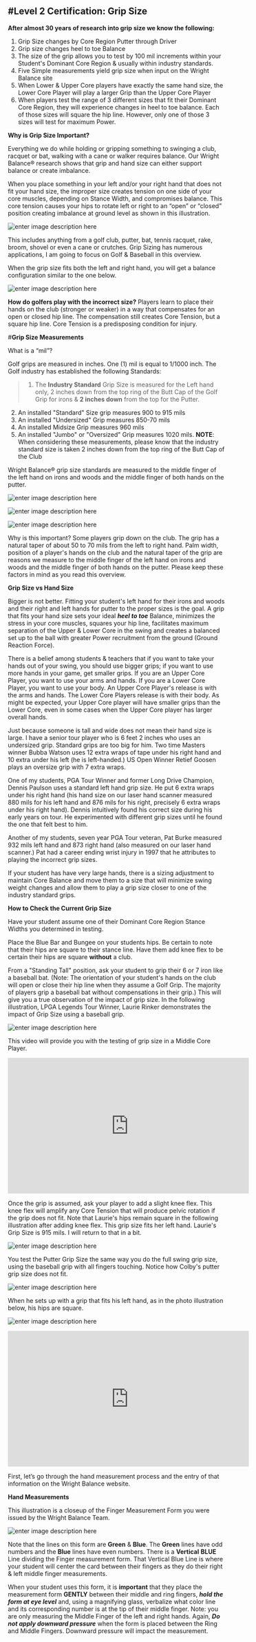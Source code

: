 <!-- TITLE: Home -->
<!-- SUBTITLE: Level 3-->

 #**Level 2 Certification:  Grip Size**   
------------------



**After almost 30 years of research into grip size we know the following:**
1.   Grip Size changes by Core Region Putter through Driver 
2. Grip size changes heel to toe Balance
3. The size of the grip allows you to test by 100 mil increments within your Student's Dominant Core Region & usually within industry standards.   
4. Five Simple measurements yield grip size when input on the Wright Balance site
5. When Lower & Upper Core players have exactly the same hand size, the Lower Core Player will play a larger Grip than the Upper Core Player 
7. When players test the range of 3 different sizes that fit their Dominant Core Region, they will experience changes in heel to toe balance.  Each of those sizes will square the hip line.  However, only one of those 3 sizes will test for maximum Power.   
 
**Why is Grip Size Important?**

Everything we do while holding or gripping something  to swinging a club, racquet or bat, walking with a cane or walker requires balance.  Our Wright Balance® research shows that grip and hand size can either support balance or create imbalance.

When you place something in your left and/or your right hand that does not fit your hand size, the improper size creates tension on one side of your core muscles, depending on Stance Width, and compromises balance.  This core tension causes your hips to rotate left or right to an “open” or “closed” position creating imbalance at ground level as shown in this illustration.  

![enter image description here](http://i.imgur.com/4pdhKWj.jpg)

This includes anything from a golf club, putter, bat, tennis racquet, rake, broom, shovel or even a cane or crutches.   Grip Sizing has numerous applications, I am going to focus on Golf & Baseball in this overview.

When the grip size fits both the left and right hand, you will get a balance configuration similar to the one below.

![enter image description here](http://i.imgur.com/GAy2lWT.jpg)

**How do golfers play with the incorrect size?**  Players learn to place their hands on the club (stronger or weaker) in a way that compensates for an open or closed hip line.   The compensation still creates Core Tension, but a square hip line.  Core Tension is a predisposing condition for injury. 

#**Grip Size Measurements**

What is a “mil”?

Golf grips are measured in inches. One (1) mil is equal to 1/1000 inch.  The Golf industry has established the following Standards:
>1. The **Industry Standard** Grip Size is measured for the Left hand only, 2 inches down from the top ring of the Butt Cap of the Golf Grip for irons & **2 inches down** from the top for the Putter.
2.  An installed "Standard" Size grip measures 900 to 915 mils 
3. An installed "Undersized" Grip measures 850-70 mils
4. An installed Midsize Grip measures 960 mils
5. An installed "Jumbo" or "Oversized" Grip measures 1020 mils.
**NOTE**:  When considering these measurements, please know that the industry standard size is taken 2 inches down from the top ring of the Butt Cap of the Club  
 
Wright Balance® grip size standards are measured to the middle finger of the left hand on irons and woods and the middle finger of both hands on the putter.


![enter image description here](http://i.imgur.com/4V1tEo9.jpg)


![enter image description here](http://i.imgur.com/1xSuJIs.jpg)

![enter image description here](http://i.imgur.com/LvpwkSv.jpg)
 

Why is this important?  Some players grip down on the club.  The grip has a natural taper of about 50 to 70 mils from the left to right hand. Palm width, position of a player's hands on the club and the natural taper of the grip are reasons we measure to the middle finger of the left hand on irons and woods and the middle finger of both hands on the putter.  Please keep these factors in mind as you read this overview. 
  

**Grip Size vs Hand Size**

Bigger is not better.  Fitting your student's left hand for their irons and woods and their right and left hands for putter to the proper sizes is the goal.  A grip that fits your hand size sets your ideal ***heel to toe*** Balance, minimizes the stress in your core muscles, squares your hip line, facilitates maximum separation of the Upper & Lower Core in the swing and creates a balanced set up to the ball with greater Power recruitment from the ground (Ground Reaction Force).   

There is a belief among students & teachers that if you want to take your hands out of your swing, you should use bigger grips; if you want to use more hands in your game, get smaller grips.  If you are an Upper Core Player, you want to use your arms and hands.  If you are a Lower Core Player, you want to use your body.  An Upper Core Player's release is with the arms and hands.  The Lower Core Players release is with their body.  As might be expected, your Upper Core player will have smaller grips than the Lower Core, even in some cases when the Upper Core player has larger overall hands.  

Just because someone is tall and wide does not mean their hand size is large.  I have a senior tour player who is 6 feet 2 inches who uses an undersized grip.  Standard grips are too big for him.  Two time Masters winner Bubba Watson uses 12 extra wraps of tape under his right hand and 10 extra under his left (he is left-handed.)  US Open Winner Retief Goosen plays an oversize grip with 7 extra wraps.  

One of my students, PGA Tour Winner and former Long Drive Champion, Dennis Paulson uses a standard left hand grip size.  He put 6 extra wraps under his right hand (his hand size on our laser hand scanner measured   880 mils for his left hand and 876 mils for his right, precisely 6 extra wraps under his right hand).  Dennis intuitively found his correct size during his early years on tour.  He experimented with different grip sizes until he found the one that felt best to him.  

Another of my students, seven year PGA Tour veteran, Pat Burke measured 932 mils left hand and 873 right hand (also measured on our laser hand scanner.)  Pat had a career ending wrist injury in 1997 that he attributes to playing the incorrect grip sizes.  

If your student has have very large hands, there is a sizing adjustment to maintain Core Balance and move them to a size that will minimize swing weight changes and allow them to play a grip size closer to one of the industry standard grips.      

**How to Check the Current Grip Size**

Have your student assume one of their Dominant Core Region Stance Widths you determined in testing.

Place the Blue Bar and Bungee on your students hips.  Be certain to note that their hips are square to their stance line.  Have them add knee flex to be certain their hips are square **without** a club.  

From a "Standing Tall" position, ask your student to grip their 6 or 7 iron like a baseball bat.  (Note:  The orientation of your student's hands on the club will open or close their hip line when they assume a Golf Grip.  The majority of players grip a baseball bat without compensations in their grip.)  This will give you a true observation of the impact of grip size.  In the following illustration, LPGA Legends Tour Winner, Laurie Rinker demonstrates the impact of Grip Size using a baseball grip.

![enter image description here](http://i.imgur.com/wJDGJV0.jpg)

This video will provide you with the testing of grip size in a Middle Core Player.

<iframe width="560" height="315" src="https://www.youtube.com/embed/YQS5qcWLLEQ?rel=0" frameborder="0" allowfullscreen></iframe>

Once the grip is assumed, ask your player to add a slight knee flex.  This knee flex will amplify  any Core Tension that will produce pelvic rotation if the grip does not fit.  Note that Laurie's hips remain square in the following illustration after adding knee flex.  This grip size fits her left hand.  Laurie's Grip Size is 915 mils.  I will return to that in a bit.

![enter image description here](http://i.imgur.com/hC6NhPc.jpg)

You test the Putter Grip Size the same way you do the full swing grip size, using the baseball grip with all fingers touching.   Notice how Colby's putter grip size does not fit.     


 
![enter image description here](http://i.imgur.com/P6epzwL.jpg)

When he sets up with a grip that fits his left hand, as in the photo illustration below, his hips are square.

![enter image description here](http://i.imgur.com/DVMqxxE.jpg)

<iframe width="560" height="315" src="https://www.youtube.com/embed/AOjmmk7Qo-g?rel=0" frameborder="0" allowfullscreen></iframe>


First, let’s go through the hand measurement process and the entry of that information on the Wright Balance website. 

**Hand Measurements**

This illustration is a closeup of the Finger Measurement Form you were issued by the Wright Balance Team.

![enter image description here](http://i.imgur.com/aHWGvaX.jpg)

Note that the lines on this form are **Green** & **Blue**.  The **Green** lines have odd numbers and the **Blue** lines have even numbers.  There is a **Vertical** **BLUE** Line dividing the Finger measurement form.  That Vertical Blue Line is where your student will center the card between their fingers as they do their right & left middle finger measurements.

When your student uses this form, it is **important** that they place the measurement form **GENTLY** between their middle and ring fingers, ***hold the form at eye level*** and, using a magnifying glass, verbalize what color line and its corresponding number is at the tip of their middle finger.  Note: you are only measuring the Middle Finger of the left and right hands.  Again,  ***Do not apply downward pressure*** when the form is placed between the Ring and Middle Fingers.  Downward pressure will impact the measurement.
